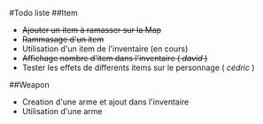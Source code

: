 #Todo liste
##Item
* ~~Ajouter un item à ramasser sur la Map~~
* ~~Rammasage d'un item~~
* Utilisation d'un item de l'inventaire (en cours)
* ~~Affichage nombre d'item dans l'inventaire ( *david* )~~
* Tester les effets de differents items sur le personnage ( *cédric* )

##Weapon
* Creation d'une arme et ajout dans l'inventaire
* Utilisation d'une arme
